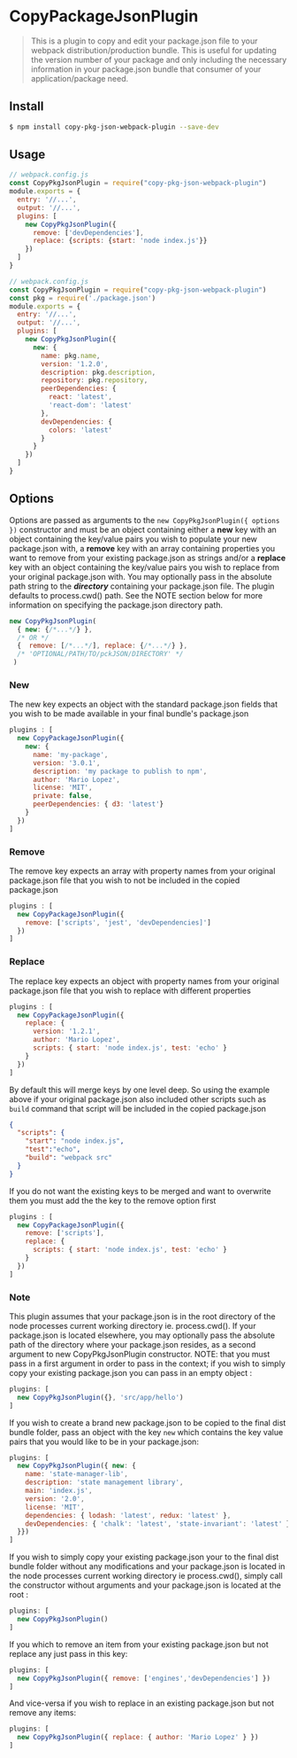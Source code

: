 # CopyPackageJsonPlugin

> This is a plugin to copy and edit your package.json file to your webpack distribution/production bundle. This is useful for updating the version number of your package and only including the necessary information in your package.json bundle that consumer of your application/package need.

## Install

```sh
$ npm install copy-pkg-json-webpack-plugin --save-dev
```

## Usage

```javascript
// webpack.config.js
const CopyPkgJsonPlugin = require("copy-pkg-json-webpack-plugin")
module.exports = {
  entry: '//...',
  output: '//...',
  plugins: [
    new CopyPkgJsonPlugin({
      remove: ['devDependencies'],
      replace: {scripts: {start: 'node index.js'}}
    })
  ]
}
```
```javascript
// webpack.config.js
const CopyPkgJsonPlugin = require("copy-pkg-json-webpack-plugin")
const pkg = require('./package.json')
module.exports = {
  entry: '//...',
  output: '//...',
  plugins: [
    new CopyPkgJsonPlugin({      
      new: {
        name: pkg.name,
        version: '1.2.0',
        description: pkg.description,
        repository: pkg.repository,
        peerDependencies: {
          react: 'latest',
          'react-dom': 'latest'
        },
        devDependencies: {
          colors: 'latest'
        } 
      }
    })
  ]
}
```


## Options
Options are passed as arguments to the `new CopyPkgJsonPlugin({ options })` constructor and must be an object containing either a **new** key with an object containing the key/value pairs you wish to populate your new package.json with, a **remove** key with an array containing properties you want to remove from your existing package.json as strings and/or a **replace** key with an object containing the key/value pairs you wish to replace from your original package.json with. You may optionally pass in the absolute path string to the ***directory*** containing your package.json file. The plugin defaults to process.cwd() path. See the NOTE section below for more information on specifying the package.json directory path.

```javascript
new CopyPkgJsonPlugin(
  { new: {/*...*/} },
  /* OR */
  {  remove: [/*...*/], replace: {/*...*/} }, 
  /* 'OPTIONAL/PATH/TO/pckJSON/DIRECTORY' */
 )
```

### New
The new key expects an object with the standard package.json fields that you wish to be made available in your final bundle's package.json
```javascript
plugins : [
  new CopyPackageJsonPlugin({
    new: {
      name: 'my-package',
      version: '3.0.1',
      description: 'my package to publish to npm',
      author: 'Mario Lopez',
      license: 'MIT',
      private: false,
      peerDependencies: { d3: 'latest'}
    }
  })
] 
```

### Remove
The remove key expects an array with property names from your original package.json file that you wish to not be included in the copied package.json 
```javascript
plugins : [
  new CopyPackageJsonPlugin({
    remove: ['scripts', 'jest', 'devDependencies]']
  })
] 
```
### Replace
The replace key expects an object with property names from your original package.json file that you wish to replace with different properties
```javascript
plugins : [
  new CopyPackageJsonPlugin({
    replace: {
      version: '1.2.1',
      author: 'Mario Lopez',
      scripts: { start: 'node index.js', test: 'echo' }    
    }
  })
] 
```
By default this will merge keys by one level deep. So using the example above if your original package.json also included other scripts such as `build` command that script will be included in the copied package.json
```json
{
  "scripts": {
    "start": "node index.js", 
    "test":"echo", 
    "build": "webpack src" 
  }
}   
```
If you do not want the existing keys to be merged and want to overwrite them you must add the the key to the remove option first 
```javascript
plugins : [
  new CopyPackageJsonPlugin({
    remove: ['scripts'],
    replace: {
      scripts: { start: 'node index.js', test: 'echo' }    
    }
  })
] 
```

### Note 
This plugin assumes that your package.json is in the root directory of the node processes current working directory ie. 
process.cwd(). If your package.json is located elsewhere, you may optionally pass the absolute path of the directory where your package.json resides, as a second argument to new CopyPkgJsonPlugin constructor. NOTE: that you must pass in a first argument in order to pass in the context; if you wish to simply copy your existing package.json you can pass in an empty object :
```javascript
plugins: [ 
  new CopyPkgJsonPlugin({}, 'src/app/hello') 
]

```
If you wish to create a brand new package.json to be copied to the final dist bundle folder, pass an object with the key `new` which contains the key value pairs that you would like to be in your package.json: 
```javascript
plugins: [
  new CopyPkgJsonPlugin({ new: {
    name: 'state-manager-lib',
    description: 'state management library',
    main: 'index.js',
    version: '2.0',
    license: 'MIT',
    dependencies: { lodash: 'latest', redux: 'latest' },
    devDependencies: { 'chalk': 'latest', 'state-invariant': 'latest' }
  }}) 
]
```  
If you wish to simply copy your existing package.json your to the final dist bundle folder without any modifications and your package.json is located in the node processes current working directory ie process.cwd(), simply call the constructor without arguments and your package.json is located at the root : 
```javascript
plugins: [
  new CopyPkgJsonPlugin() 
]
```
If you which to remove an item from your existing package.json but not replace any just pass in this key:
```javascript
plugins: [ 
  new CopyPkgJsonPlugin({ remove: ['engines','devDependencies'] }) 
]
```
And vice-versa if you wish to replace in an existing package.json but not remove any items:
```javascript
plugins: [ 
  new CopyPkgJsonPlugin({ replace: { author: 'Mario Lopez' } }) 
]
```
